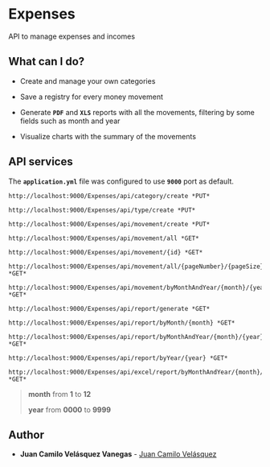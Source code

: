 # Expenses

API to manage expenses and incomes

## What can I do?

* Create and manage your own categories

* Save a registry for every money movement

* Generate **`PDF`** and **`XLS`** reports with all the movements, filtering by some fields such as month and year

* Visualize charts with the summary of the movements

## API services

The **`application.yml`** file was configured to use **`9000`** port as default.

```
http://localhost:9000/Expenses/api/category/create *PUT*
```

```
http://localhost:9000/Expenses/api/type/create *PUT*
```

```
http://localhost:9000/Expenses/api/movement/create *PUT*
```

```
http://localhost:9000/Expenses/api/movement/all *GET*
```

```
http://localhost:9000/Expenses/api/movement/{id} *GET*
```

```
http://localhost:9000/Expenses/api/movement/all/{pageNumber}/{pageSize} *GET*
```

```
http://localhost:9000/Expenses/api/movement/byMonthAndYear/{month}/{year}/{pageNumber}/{pageSize} *GET*
```

```
http://localhost:9000/Expenses/api/report/generate *GET*
```

```
http://localhost:9000/Expenses/api/report/byMonth/{month} *GET*
```

```
http://localhost:9000/Expenses/api/report/byMonthAndYear/{month}/{year} *GET*
```

```
http://localhost:9000/Expenses/api/report/byYear/{year} *GET*
```

```
http://localhost:9000/Expenses/api/excel/report/byMonthAndYear/{month}/{year} *GET*
```

> **month** from **1** to **12**
>
> **year** from **0000** to **9999**

## Author

* **Juan Camilo Velásquez Vanegas** - [Juan Camilo Velásquez](https://github.com/pillowslept)